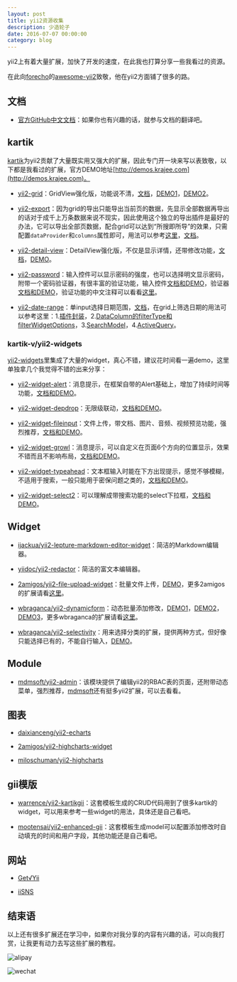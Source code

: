 ```yaml
---
layout: post
title: yii2资源收集
description: 少造轮子
date: 2016-07-07 00:00:00
category: blog
---
```


yii2上有着大量扩展，加快了开发的速度，在此我也打算分享一些我看过的资源。

在此向[forecho](https://github.com/forecho)的[awesome-yii2](https://github.com/forecho/awesome-yii2)致敬，他在yii2方面铺了很多的路。

## 文档

* [官方GitHub中文文档](https://github.com/yiisoft/yii2/tree/master/docs/guide-zh-CN)：如果你也有兴趣的话，就参与文档的翻译吧。

## kartik

[kartik](https://github.com/kartik-v)为yii2贡献了大量既实用又强大的扩展，因此专门开一块来写以表致敬，以下都是我看过的扩展，官方DEMO地址[http://demos.krajee.com](http://demos.krajee.com)。

* [yii2-grid](https://github.com/kartik-v/yii2-grid)：GridView强化版，功能说不清，[文档](http://demos.krajee.com/grid)，[DEMO1](http://demos.krajee.com/grid-demo)，[DEMO2](http://demos.krajee.com/group-grid)。

* [yii2-export](https://github.com/kartik-v/yii2-export)：因为grid的导出只能导出当前页的数据，先显示全部数据再导出的话对于成千上万条数据来说不现实，因此使用这个独立的导出插件是最好的办法，它可以导出全部页数据，配合grid可以达到“所搜即所导”的效果，只需配置`dataProvider`和`columns`属性即可，用法可以参考[这里](https://github.com/hubeiwei/laohu-yii2/blob/master/modules/core/helpers/RenderHelper.php#L82)，[文档](http://demos.krajee.com/export)。

* [yii2-detail-view](https://github.com/kartik-v/yii2-detail-view)：DetailView强化版，不仅是显示详情，还带修改功能，[文档](http://demos.krajee.com/detail-view)，[DEMO](http://demos.krajee.com/detail-view-demo)。

* [yii2-password](https://github.com/kartik-v/yii2-password)：输入控件可以显示密码的强度，也可以选择明文显示密码，附带一个密码验证器，有很丰富的验证功能，输入控件[文档和DEMO](http://demos.krajee.com/password-details/password-input)，验证器[文档和DEMO](http://demos.krajee.com/password-details/strength-validator)，验证功能的中文注释可以看看[这里](https://github.com/hubeiwei/laohu-yii2/blob/master/modules/core/extensions/HuStrengthValidator.php)。

* [yii2-date-range](https://github.com/kartik-v/yii2-date-range)：单input选择日期范围，[文档](http://demos.krajee.com/date-range)，在grid上筛选日期的用法可以参考这里：1.[插件封装](https://github.com/hubeiwei/hello-yii2/blob/98c2c5ce1b92c9063495278d1fdde901054fdfc5/modules/core/widget/DateRangePicker.php)，2.[DataColumn的filterType和filterWidgetOptions](https://github.com/hubeiwei/hello-yii2/blob/98c2c5ce1b92c9063495278d1fdde901054fdfc5/modules/frontend/views/music/index.php#L44)，3.[SearchModel](https://github.com/hubeiwei/hello-yii2/blob/05a5aa6fb28b2cb8cae8bec294d3c16aae1d105d/models/search/MusicSearch.php#L107)，4.[ActiveQuery](https://github.com/hubeiwei/hello-yii2/blob/d906aa8ea429f13ea50c6fadd198dbcd1144560a/modules/core/extensions/HuActiveQuery.php#L63)。

### kartik-v/yii2-widgets

[yii2-widgets](https://github.com/kartik-v/yii2-widgets)里集成了大量的widget，真心不错，建议花时间看一遍demo，这里单独拿几个我觉得不错的出来分享：

* [yii2-widget-alert](https://github.com/kartik-v/yii2-widget-alert)：消息提示，在框架自带的Alert基础上，增加了持续时间等功能，[文档和DEMO](http://demos.krajee.com/widget-details/alert)。

* [yii2-widget-depdrop](https://github.com/kartik-v/yii2-widget-depdrop)：无限级联动，[文档和DEMO](http://demos.krajee.com/widget-details/depdrop)。

* [yii2-widget-fileinput](https://github.com/kartik-v/yii2-widget-fileinput)：文件上传，带文档、图片、音频、视频预览功能，强烈推荐，[文档和DEMO](http://demos.krajee.com/widget-details/fileinput)。

* [yii2-widget-growl](https://github.com/kartik-v/yii2-widget-growl)：消息提示，可以自定义在页面6个方向的位置显示，效果不错而且不影响布局，[文档和DEMO](http://demos.krajee.com/widget-details/growl)。

* [yii2-widget-typeahead](https://github.com/kartik-v/yii2-widget-typeahead)：文本框输入时能在下方出现提示，感觉不够模糊，不适用于搜索，一般只能用于密保问题之类的，[文档和DEMO](http://demos.krajee.com/widget-details/typeahead)。

* [yii2-widget-select2](https://github.com/kartik-v/yii2-widget-select2)：可以理解成带搜索功能的select下拉框，[文档和DEMO](http://demos.krajee.com/widget-details/select2)。

## Widget

* [ijackua/yii2-lepture-markdown-editor-widget](https://github.com/iJackUA/yii2-lepture-markdown-editor-widget)：简洁的Markdown编辑器。

* [yiidoc/yii2-redactor](https://github.com/yiidoc/yii2-redactor)：简洁的富文本编辑器。

* [2amigos/yii2-file-upload-widget](https://github.com/2amigos/yii2-file-upload-widget)：批量文件上传，[DEMO](http://blueimp.github.io/jQuery-File-Upload)，更多2amigos的扩展请看[这里](https://github.com/2amigos)。

* [wbraganca/yii2-dynamicform](https://github.com/wbraganca/yii2-dynamicform)：动态批量添加修改，[DEMO1](http://wbraganca.com/yii2extensions/dynamicform-demo1/)，[DEMO2](http://wbraganca.com/yii2extensions/dynamicform-demo2/)，[DEMO3](http://wbraganca.com/yii2extensions/dynamicform-demo3/)，更多wbraganca的扩展请看[这里](https://github.com/wbraganca)。

* [wbraganca/yii2-selectivity](https://github.com/wbraganca/yii2-selectivity)：用来选择分类的扩展，提供两种方式，但好像只能选择已有的，不能自行输入，[DEMO](http://wbraganca.com/yii2extensions/yii2-selectivity/usage)。

## Module

* [mdmsoft/yii2-admin](https://github.com/mdmsoft/yii2-admin)：该模块提供了编辑yii2的RBAC表的页面，还附带动态菜单，强烈推荐，[mdmsoft](https://github.com/mdmsoft)还有挺多yii2扩展，可以去看看。

## 图表

* [daixianceng/yii2-echarts](https://github.com/daixianceng/yii2-echarts)

* [2amigos/yii2-highcharts-widget](https://github.com/2amigos/yii2-highcharts-widget)

* [miloschuman/yii2-highcharts](https://github.com/miloschuman/yii2-highcharts)

## gii模版

* [warrence/yii2-kartikgii](https://github.com/warrence/yii2-kartikgii)：这套模板生成的CRUD代码用到了很多kartik的widget，可以用来参考一些widget的用法，具体还是自己看吧。

* [mootensai/yii2-enhanced-gii](https://github.com/mootensai/yii2-enhanced-gii)：这套模板生成model可以配置添加修改时自动填充的时间和用户字段，其他功能还是自己看吧。

## 网站

* [Get√Yii](https://github.com/iiYii/getyii)

* [iiSNS](https://github.com/shi-yang/iisns)

## 结束语

以上还有很多扩展还在学习中，如果你对我分享的内容有兴趣的话，可以向我打赏，让我更有动力去写这些扩展的教程。

![alipay](https://raw.githubusercontent.com/hubeiwei/hello-yii2/master/web/ali_pay.jpg "支付宝")

![wechat](https://raw.githubusercontent.com/hubeiwei/hello-yii2/master/web/wechat_pay.png "微信")
